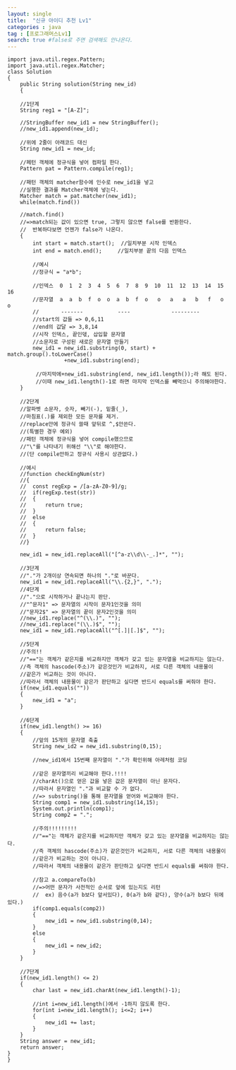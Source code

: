 ```yaml
---
layout: single
title:  "신규 아이디 추천 Lv1"
categories : java
tag : [프로그래머스Lv1]
search: true #false로 주면 검색해도 안나온다.
---
```

    
    import java.util.regex.Pattern;
    import java.util.regex.Matcher;
    class Solution 
    {
        public String solution(String new_id) 
        {       
                    
    	//1단계
        String reg1 = "[A-Z]";
        
        //StringBuffer new_id1 = new StringBuffer();
        //new_id1.append(new_id);
        
        //위에 2줄이 아래코드 대신
        String new_id1 = new_id;
        
        //페턴 객체에 정규식을 넣어 컴파일 한다.
        Pattern pat = Pattern.compile(reg1);
        
        //패턴 객체의 matcher함수에 인수로 new_id1을 넣고
        //실행한 결과를 Matcher객체에 넣는다.
        Matcher match = pat.matcher(new_id1);
        while(match.find())
            
        //match.find()
        //=>match되는 값이 있으면 true, 그렇지 않으면 false를 반환한다.
        //  반복하다보면 언젠가 false가 나온다.    
        {
            int start = match.start();  //일치부분 시작 인덱스
            int end = match.end();     //일치부분 끝의 다음 인덱스
    
            //예시
            //정규식 = "a*b";
    
            //인덱스  0  1  2  3  4  5  6  7  8  9  10  11  12  13  14  15  16
            //문자열  a  a  b  f  o  o  a  b  f  o   o   a   a   b   f   o   o 
            //       -------           ----             ---------
            //start의 값들 => 0,6,11
            //end의 값달 => 3,8,14  
            //시작 인덱스, 끝인덳, 삽입할 문자열
            //소문자로 구성된 새로은 문자열 만들기    
            new_id1 = new_id1.substring(0, start) + match.group().toLowerCase()
                      +new_id1.substring(end);
                
             //마지막에+new_id1.substring(end, new_id1.length());라 해도 된다.          
             //이때 new_id1.length()-1로 하면 마지막 인덱스를 빼먹으니 주의해야한다.
        }
       
        //2단계
        //알파벳 소문자, 숫자, 빼기(-), 밑줄(_), 
        //마침표(.)를 제외한 모든 문자를 제거.
        //replace안에 정규식 쓸때 앞뒤로 ^,$안쓴다.
        //(특별한 경우 예외) 
        //패턴 객체에 정규식을 넣어 compile했으므로 
        //"\"를 나타내기 위해선 "\\"로 해야한다.
        //(단 compile안하고 정규식 사용시 상관없다.)
        
        //예시
        //function checkEngNum(str) 
        //{ 
        //  const regExp = /[a-zA-Z0-9]/g; 
        //  if(regExp.test(str))
        //  { 
        //      return true; 
        //  }
        //  else
        //  { 
        //      return false; 
        //  } 
        //}
    
        new_id1 = new_id1.replaceAll("[^a-z\\d\\-_.]*", "");
        
        //3단계
        //"."가 2개이상 연속되면 하나의 "."로 바꾼다.
        new_id1 = new_id1.replaceAll("\\.{2,}", ".");   
        //4단계
        //"."으로 시작하거나 끝나는지 판단.
        //"^문자1" => 문자열의 시작이 문자1인것을 의미 
        //"문자2$" => 문자열의 끝이 문자2인것을 의미 
        //new_id1.replace("^(\\.)", "");
        //new_id1.replace("(\\.)$", "");
        new_id1 = new_id1.replaceAll("^[.]|[.]$", "");
    
        //5단계
        //주의!!
        //"=="는 객체가 같은지를 비교하지만 객체가 갖고 있는 문자열을 비교하지는 않는다.
        //즉 객체의 hascode(주소)가 같은것인가 비교하지, 서로 다른 객체의 내용물이
        //같은가 비교하는 것이 아니다. 
        //따라서 객체의 내용물이 같은가 판단하고 싶다면 반드시 equals를 써줘야 한다.
        if(new_id1.equals(""))
        {
            new_id1 = "a";
        }
        
        //6단계
        if(new_id1.length() >= 16)
        {
            //앞의 15개의 문자열 축출
            String new_id2 = new_id1.substring(0,15);
    
            //new_id1에서 15번째 문자열이 "."가 확인위해 아레처럼 코딩
            
            //같은 문자열끼리 비교해야 한다.!!!!
            //charAt()으로 얻은 값을 넣은 값은 문자열이 아닌 문자다.
            //따라서 문자열인 "."과 비교할 수 가 없다.
            //=> substring()을 통해 문자열을 얻어와 비교해야 한다.
            String comp1 = new_id1.substring(14,15);
            System.out.println(comp1);
            String comp2 = ".";
    
            //주의!!!!!!!!!                        
            //"=="는 객체가 같은지를 비교하지만 객체가 갖고 있는 문자열을 비교하지는 않는다.
            //즉 객체의 hascode(주소)가 같은것인가 비교하지, 서로 다른 객체의 내용물이
            //같은가 비교하는 것이 아니다. 
            //따라서 객체의 내용물이 같은가 판단하고 싶다면 반드시 equals를 써줘야 한다.
            
            //참고 a.compareTo(b)
            //=>어떤 문자가 사전적인 순서로 앞에 있는지도 리턴
            //  ex) 음수(a가 b보다 앞서있다), 0(a가 b와 같다), 양수(a가 b보다 뒤에 있다.)
            if(comp1.equals(comp2))
            {
                new_id1 = new_id1.substring(0,14);
            } 
            else
            {
                new_id1 = new_id2;
            }
        }
        
        //7단계
        if(new_id1.length() <= 2)
        {
            char last = new_id1.charAt(new_id1.length()-1);
            
            //int i=new_id1.length()에서 -1하지 않도록 한다.
            for(int i=new_id1.length(); i<=2; i++)
            {
                new_id1 += last;
            }
        }
        String answer = new_id1;
        return answer;      
    }
    }   
